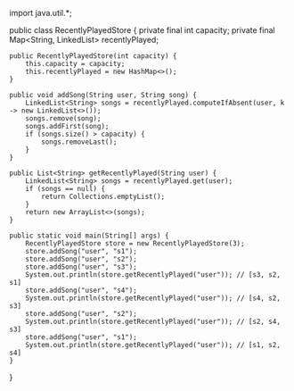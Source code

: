 import java.util.*;

public class RecentlyPlayedStore {
    private final int capacity;
    private final Map<String, LinkedList<String>> recentlyPlayed;

    public RecentlyPlayedStore(int capacity) {
        this.capacity = capacity;
        this.recentlyPlayed = new HashMap<>();
    }

    public void addSong(String user, String song) {
        LinkedList<String> songs = recentlyPlayed.computeIfAbsent(user, k -> new LinkedList<>());
        songs.remove(song);
        songs.addFirst(song);
        if (songs.size() > capacity) {
            songs.removeLast();
        }
    }

    public List<String> getRecentlyPlayed(String user) {
        LinkedList<String> songs = recentlyPlayed.get(user);
        if (songs == null) {
            return Collections.emptyList();
        }
        return new ArrayList<>(songs);
    }

    public static void main(String[] args) {
        RecentlyPlayedStore store = new RecentlyPlayedStore(3);
        store.addSong("user", "s1");
        store.addSong("user", "s2");
        store.addSong("user", "s3");
        System.out.println(store.getRecentlyPlayed("user")); // [s3, s2, s1]
        store.addSong("user", "s4");
        System.out.println(store.getRecentlyPlayed("user")); // [s4, s2, s3]
        store.addSong("user", "s2");
        System.out.println(store.getRecentlyPlayed("user")); // [s2, s4, s3]
        store.addSong("user", "s1");
        System.out.println(store.getRecentlyPlayed("user")); // [s1, s2, s4]
    }
}
